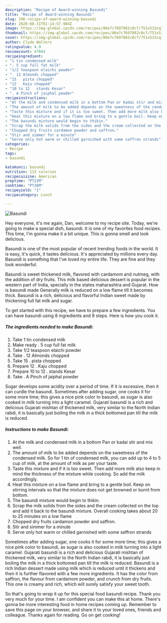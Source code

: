 ```yaml
---
description: "Recipe of Award-winning Basundi"
title: "Recipe of Award-winning Basundi"
slug: 196-recipe-of-award-winning-basundi
date: 2020-08-31T01:14:57.984Z
image: https://img-global.cpcdn.com/recipes/86e7c7697082c8cf/751x532cq70/basundi-recipe-main-photo.jpg
thumbnail: https://img-global.cpcdn.com/recipes/86e7c7697082c8cf/751x532cq70/basundi-recipe-main-photo.jpg
cover: https://img-global.cpcdn.com/recipes/86e7c7697082c8cf/751x532cq70/basundi-recipe-main-photo.jpg
author: Clyde Walters
ratingvalue: 4.9
reviewcount: 47664
recipeingredient:
- "1 tin condensed milk"
- ". 5 cup full fat milk"
- "1/2 teaspoon elaichi powder"
- ". 12 Almonds chopped"
- "15   pista chopped"
- "12   Kaju chopped"
- "10 to 12   stands Kesar"
- ". A Pinch of jaiphal powder"
recipeinstructions:
- "At the milk and condensed milk in a bottom Pan or kadai stir and mix well."
- "The amount of milk to be added depends on the sweetness of the condensed milk. So for 1 tin of condensed milk, you can add up to 4 to 5 cup of milk, at the amount of milk as per your taste."
- "Taste this mixture and if it is too sweet. Then add more milk also keep in mind the thickness of the mixture while cooking. So add the milk accordingly."
- "Heat this mixture on a low flame and bring to a gentle boil. Keep on stirring intervals so that the mixture does not get browned or burnt from bottom."
- "The basundi mixture would begin to thikin."
- "Scrap the milk solids from the sides and the cream collected on the top and add it back to the basundi mixture. Overall cooking takes about 20 to 25 minutes on a low flame"
- "Chopped dry fruits cardamon powder and saffron."
- "Stir and simmer for a minute"
- "Serve only hot warm or chilled garnished with some saffron strands"
categories:
- Recipe
tags:
- basundi

katakunci: basundi 
nutrition: 113 calories
recipecuisine: American
preptime: "PT22M"
cooktime: "PT36M"
recipeyield: "1"
recipecategory: Lunch

---
```



![Basundi](https://img-global.cpcdn.com/recipes/86e7c7697082c8cf/751x532cq70/basundi-recipe-main-photo.jpg)

Hey everyone, it's me again, Dan, welcome to my recipe site. Today, we're going to make a special dish, basundi. It is one of my favorites food recipes. This time, I'm gonna make it a bit unique. This is gonna smell and look delicious.

Basundi is one of the most popular of recent trending foods in the world. It is easy, it's quick, it tastes delicious. It's appreciated by millions every day. Basundi is something that I've loved my entire life. They are fine and they look wonderful.

Basundi is sweet thickened milk, flavored with cardamom and nutmeg, with the addition of dry fruits. This milk based delicious dessert is popular in the western part of India, specially in the states maharashtra and Gujarat. How is basundi made Generally milk is reduced on a low flame till it becomes thick. Basundi is a rich, delicious and flavorful Indian sweet made by thickening full fat milk and sugar.


To get started with this recipe, we have to prepare a few ingredients. You can have basundi using 8 ingredients and 9 steps. Here is how you cook it.

<!--inarticleads1-->

##### The ingredients needed to make Basundi:

1. Take 1 tin condensed milk
1. Make ready . 5 cup full fat milk
1. Take 1/2 teaspoon elaichi powder
1. Take . 12 Almonds chopped
1. Take 15 .  pista chopped
1. Prepare 12 .  Kaju chopped
1. Prepare 10 to 12 .  stands Kesar
1. Take . A Pinch of jaiphal powder


Sugar develops some acidity over a period of time. If it is excessive, then it can curdle the basundi. Sometimes after adding sugar, one cooks it for some more time; this gives a nice pink color to basundi, as sugar is also cooked in milk turning into a light caramel. Gujarati basundi is a rich and delicious Gujarati mishtan of thickened milk, very similar to the North Indian rabdi, it is basically just boiling the milk in a thick bottomed pan till the milk is reduced. 

<!--inarticleads2-->

##### Instructions to make Basundi:

1. At the milk and condensed milk in a bottom Pan or kadai stir and mix well.
1. The amount of milk to be added depends on the sweetness of the condensed milk. So for 1 tin of condensed milk, you can add up to 4 to 5 cup of milk, at the amount of milk as per your taste.
1. Taste this mixture and if it is too sweet. Then add more milk also keep in mind the thickness of the mixture while cooking. So add the milk accordingly.
1. Heat this mixture on a low flame and bring to a gentle boil. Keep on stirring intervals so that the mixture does not get browned or burnt from bottom.
1. The basundi mixture would begin to thikin.
1. Scrap the milk solids from the sides and the cream collected on the top and add it back to the basundi mixture. Overall cooking takes about 20 to 25 minutes on a low flame
1. Chopped dry fruits cardamon powder and saffron.
1. Stir and simmer for a minute
1. Serve only hot warm or chilled garnished with some saffron strands


Sometimes after adding sugar, one cooks it for some more time; this gives a nice pink color to basundi, as sugar is also cooked in milk turning into a light caramel. Gujarati basundi is a rich and delicious Gujarati mishtan of thickened milk, very similar to the North Indian rabdi, it is basically just boiling the milk in a thick bottomed pan till the milk is reduced. Basundi is a rich Indian dessert made using milk which is reduced until it thickens and then it is further flavored with a few more ingredients. It has the color from saffron, the flavour from cardamom powder, and crunch from dry fruits. This one is creamy and rich, which will surely satisfy your sweet tooth. 

So that's going to wrap it up for this special food basundi recipe. Thank you very much for your time. I am confident you can make this at home. There's gonna be more interesting food in home recipes coming up. Remember to save this page on your browser, and share it to your loved ones, friends and colleague. Thanks again for reading. Go on get cooking!
